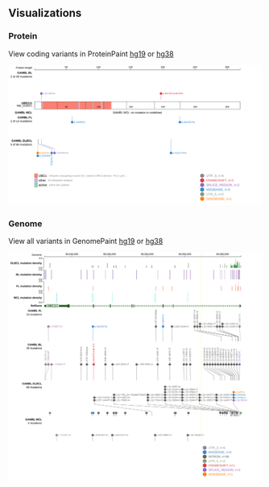 ## Visualizations
### Protein
View coding variants in ProteinPaint [hg19](https://morinlab.github.io/LLMPP/GAMBL/UBE2J1_protein.html)  or [hg38](https://morinlab.github.io/LLMPP/GAMBL/UBE2J1_protein_hg38.html)

![](images/proteinpaint/UBE2J1_NM_016021.svg)

### Genome
View all variants in GenomePaint [hg19](https://morinlab.github.io/LLMPP/GAMBL/UBE2J1.html)  or [hg38](https://morinlab.github.io/LLMPP/GAMBL/UBE2J1_hg38.html)

![](images/proteinpaint/UBE2J1.svg)


